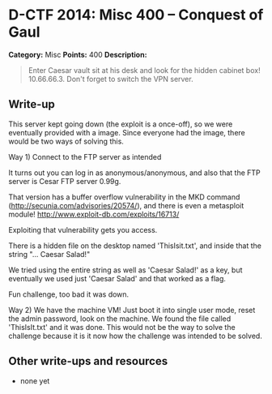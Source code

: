 # D-CTF 2014: Misc 400 – Conquest of Gaul

**Category:** Misc
**Points:** 400
**Description:**

> Enter Caesar vault sit at his desk and look for the hidden cabinet box! 10.66.66.3. Don't forget to switch the VPN server.

## Write-up

This server kept going down (the exploit is a once-off), so we were eventually provided with a image.
Since everyone had the image, there would be two ways of solving this.

Way 1) Connect to the FTP server as intended

It turns out you can log in as anonymous/anonymous, and also that the FTP server is Cesar FTP server 0.99g.

That version has a buffer overflow vulnerability in the MKD command (http://secunia.com/advisories/20574/), and there is even a metasploit module! http://www.exploit-db.com/exploits/16713/

Exploiting that vulnerability gets you access.

There is a hidden file on the desktop named 'ThisIsit.txt', and inside that the string "<insert the string here>... Caesar Salad!"

We tried using the entire string as well as 'Caesar Salad!' as a key, but eventually we used just 'Caesar Salad' and that worked as a flag.

Fun challenge, too bad it was down.

Way 2)
We have the machine VM! Just boot it into single user mode, reset the admin password, look on the machine.
We found the file called 'ThisIsIt.txt' and it was done.
This would not be the way to solve the challenge because it is it now how the challenge was intended to be solved.



## Other write-ups and resources

* none yet
